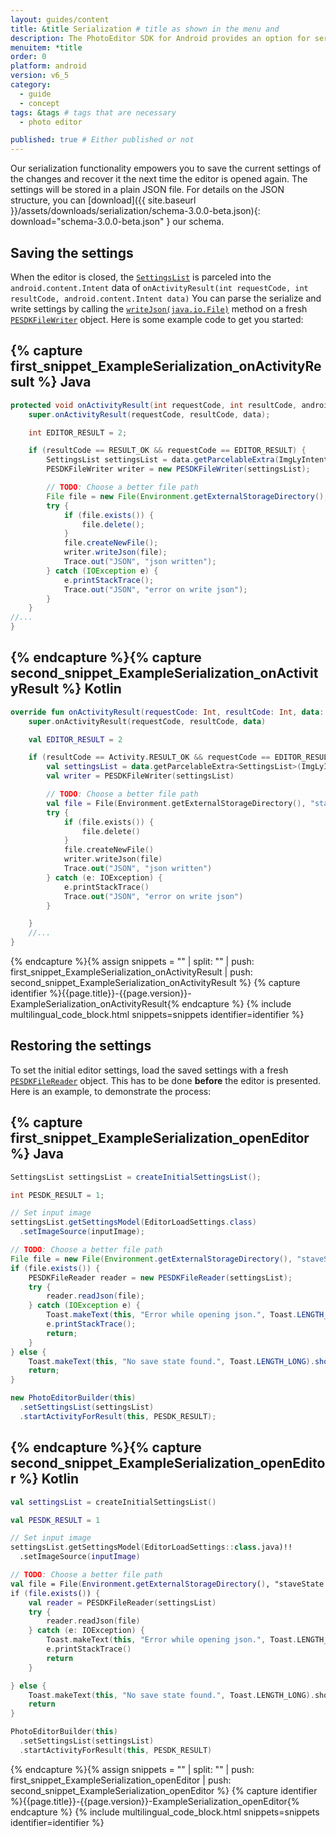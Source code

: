 ```yaml
---
layout: guides/content
title: &title Serialization # title as shown in the menu and 
description: The PhotoEditor SDK for Android provides an option for serialization and deserialization, allowing your users to save and revise their work anytime.
menuitem: *title
order: 0
platform: android
version: v6_5
category: 
  - guide
  - concept
tags: &tags # tags that are necessary
  - photo editor 

published: true # Either published or not 
---
```


Our serialization functionality empowers you to save the current settings of the changes and recover it the next time the editor is opened again. The settings will be stored in a plain JSON file.
For details on the JSON structure, you can [download]({{ site.baseurl }}/assets/downloads/serialization/schema-3.0.0-beta.json){: download="schema-3.0.0-beta.json" } our schema.

## Saving the settings
When the editor is closed, the [`SettingsList`]({{site.baseurl}}/apidocs/{{page.platform}}/{{page.version}}/index.html?ly/img/android/pesdk/backend/model/state/manager/SettingsList.html) is parceled into the `android.content.Intent` data of `onActivityResult(int requestCode, int resultCode, android.content.Intent data)`
You can parse the serialize and write settings by calling the [`writeJson(java.io.File)`]({{site.baseurl}}/apidocs/{{page.platform}}/{{page.version}}/index.html?ly/img/android/serializer/_3/_0/_0/PESDKFileWriter.html) method on a fresh [`PESDKFileWriter`]({{site.baseurl}}/apidocs/{{page.platform}}/{{page.version}}/index.html?ly/img/android/serializer/_3/_0/_0/PESDKFileWriter.html) object.
Here is some example code to get you started:

{% capture first_snippet_ExampleSerialization_onActivityResult %}
Java
---
``````java
protected void onActivityResult(int requestCode, int resultCode, android.content.Intent data) {
    super.onActivityResult(requestCode, resultCode, data);

    int EDITOR_RESULT = 2;

    if (resultCode == RESULT_OK && requestCode == EDITOR_RESULT) {
        SettingsList settingsList = data.getParcelableExtra(ImgLyIntent.SETTINGS_LIST);
        PESDKFileWriter writer = new PESDKFileWriter(settingsList);

        // TODO: Choose a better file path
        File file = new File(Environment.getExternalStorageDirectory(), "staveState.pesdk");
        try {
            if (file.exists()) {
                file.delete();
            }
            file.createNewFile();
            writer.writeJson(file);
            Trace.out("JSON", "json written");
        } catch (IOException e) {
            e.printStackTrace();
            Trace.out("JSON", "error on write json");
        }
    }
//...
}
``````
{% endcapture %}{% capture second_snippet_ExampleSerialization_onActivityResult %}
Kotlin
---
``````kotlin
override fun onActivityResult(requestCode: Int, resultCode: Int, data: android.content.Intent) {
    super.onActivityResult(requestCode, resultCode, data)

    val EDITOR_RESULT = 2

    if (resultCode == Activity.RESULT_OK && requestCode == EDITOR_RESULT) {
        val settingsList = data.getParcelableExtra<SettingsList>(ImgLyIntent.SETTINGS_LIST)
        val writer = PESDKFileWriter(settingsList)

        // TODO: Choose a better file path
        val file = File(Environment.getExternalStorageDirectory(), "staveState.pesdk")
        try {
            if (file.exists()) {
                file.delete()
            }
            file.createNewFile()
            writer.writeJson(file)
            Trace.out("JSON", "json written")
        } catch (e: IOException) {
            e.printStackTrace()
            Trace.out("JSON", "error on write json")
        }

    }
    //...
}
``````
{% endcapture %}{% assign snippets = "" | split: "" | push: first_snippet_ExampleSerialization_onActivityResult | push: second_snippet_ExampleSerialization_onActivityResult %}
{% capture identifier %}{{page.title}}-{{page.version}}-ExampleSerialization_onActivityResult{% endcapture %}
{% include multilingual_code_block.html snippets=snippets identifier=identifier %}

## Restoring the settings

To set the initial editor settings, load the saved settings with a fresh [`PESDKFileReader`]({{site.baseurl}}/apidocs/{{page.platform}}/{{page.version}}/index.html?ly/img/android/serializer/_3/_0/_0/PESDKFileReader.html) object. This has to be done **before** the editor is presented. Here is an example, to demonstrate the process:

{% capture first_snippet_ExampleSerialization_openEditor %}
Java
---
``````java
SettingsList settingsList = createInitialSettingsList();

int PESDK_RESULT = 1;

// Set input image
settingsList.getSettingsModel(EditorLoadSettings.class)
  .setImageSource(inputImage);

// TODO: Choose a better file path
File file = new File(Environment.getExternalStorageDirectory(), "staveState.pesdk");
if (file.exists()) {
    PESDKFileReader reader = new PESDKFileReader(settingsList);
    try {
        reader.readJson(file);
    } catch (IOException e) {
        Toast.makeText(this, "Error while opening json.", Toast.LENGTH_LONG).show();
        e.printStackTrace();
        return;
    }
} else {
    Toast.makeText(this, "No save state found.", Toast.LENGTH_LONG).show();
    return;
}

new PhotoEditorBuilder(this)
  .setSettingsList(settingsList)
  .startActivityForResult(this, PESDK_RESULT);
``````
{% endcapture %}{% capture second_snippet_ExampleSerialization_openEditor %}
Kotlin
---
``````kotlin
val settingsList = createInitialSettingsList()

val PESDK_RESULT = 1

// Set input image
settingsList.getSettingsModel(EditorLoadSettings::class.java)!!
  .setImageSource(inputImage)

// TODO: Choose a better file path
val file = File(Environment.getExternalStorageDirectory(), "staveState.pesdk")
if (file.exists()) {
    val reader = PESDKFileReader(settingsList)
    try {
        reader.readJson(file)
    } catch (e: IOException) {
        Toast.makeText(this, "Error while opening json.", Toast.LENGTH_LONG).show()
        e.printStackTrace()
        return
    }

} else {
    Toast.makeText(this, "No save state found.", Toast.LENGTH_LONG).show()
    return
}

PhotoEditorBuilder(this)
  .setSettingsList(settingsList)
  .startActivityForResult(this, PESDK_RESULT)
``````
{% endcapture %}{% assign snippets = "" | split: "" | push: first_snippet_ExampleSerialization_openEditor | push: second_snippet_ExampleSerialization_openEditor %}
{% capture identifier %}{{page.title}}-{{page.version}}-ExampleSerialization_openEditor{% endcapture %}
{% include multilingual_code_block.html snippets=snippets identifier=identifier %}
